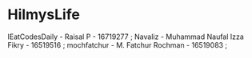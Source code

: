 # HilmysLife

IEatCodesDaily - Raisal P - 16719277 ; 
Navaliz - Muhammad Naufal Izza Fikry - 16519516 ; 
mochfatchur - M. Fatchur Rochman - 16519083 ; 
